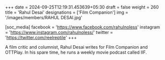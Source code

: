 +++
date = 2024-09-25T12:19:31.453639+05:30
draft = false
weight = 260
title = 'Rahul Desai'
designations = ['Film Companion']
img = '/images/members/RAHUL DESAI.jpg'

[soc_media]
facebook = 'https://www.facebook.com/rahulnoless'
instagram = 'https://www.instagram.com/rahulnoless/'
twitter = 'https://twitter.com/reelreptile'
+++

A film critic and columnist, Rahul Desai writes for Film Companion and OTTPlay. In his spare time, he runs a weekly movie podcast called IIF.
